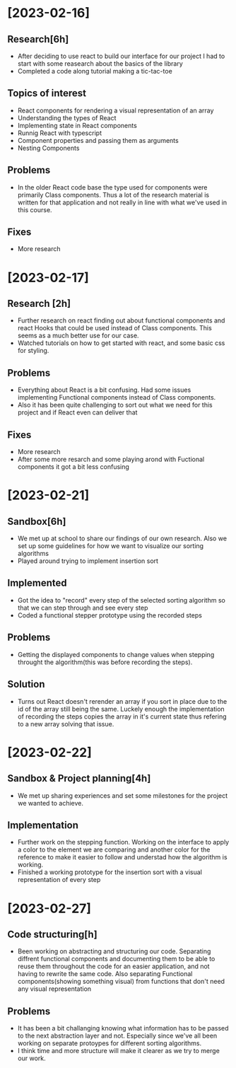 # [2023-02-16]
## Research[6h]
* After deciding to use react to build our interface for our project I had to start with some reasearch about the basics of the library
* Completed a code along tutorial making a tic-tac-toe

## Topics of interest
* React components for rendering a visual representation of an array
* Understanding the types of React
* Implementing state in React components
* Runnig React with typescript
* Component properties and passing them as arguments
* Nesting Components

## Problems 
* In the older React code base the type used for components were primarily Class components. Thus a lot of the research material is written for that application
and not really in line with what we've used in this course. 

## Fixes
* More research

# [2023-02-17]
## Research [2h]
*   Further research on react finding out about functional components and react Hooks that could be used instead of Class components. 
    This seems as a much better use for our case.
*   Watched tutorials on how to get started with react, and some basic css for styling.

## Problems
*   Everything about React is a bit confusing. Had some issues implementing Functional components instead of Class components.
*   Also it has been quite challenging to sort out what we need for this project and if React even can deliver that

## Fixes
*   More research
*   After some more resarch and some playing arond with Fuctional components it got a bit less confusing


# [2023-02-21]
## Sandbox[6h]
*   We met up at school to share our findings of our own research. Also we set up some guidelines for how we want to visualize our sorting algorithms
*   Played around trying to implement insertion sort 

## Implemented
*   Got the idea to "record" every step of the selected sorting algorithm so that we can step through and see every step
*   Coded a functional stepper prototype using the recorded steps

## Problems
*   Getting the displayed components to change values when stepping throught the algorithm(this was before recording the steps).

## Solution 
*   Turns out React doesn't rerender an array if you sort in place due to the id of the array still being the same. 
    Luckely enough the implementation of recording the steps copies the array in it's current state thus refering to a new array solving that issue.


# [2023-02-22]
## Sandbox & Project planning[4h]
*   We met up sharing experiences and set some milestones for the project we wanted to achieve. 


## Implementation
*   Further work on the stepping function. Working on the interface to apply a color to the element we are comparing and another color for the reference
    to make it easier to follow and understad how the algorithm is working.
*   Finished a working prototype for the insertion sort with a visual representation of every step

# [2023-02-27]
## Code structuring[h]
*   Been working on abstracting and structuring our code. 
    Separating diffrent functional components and documenting them to be able to reuse them throughout the code for an easier application, and not having to rewrite the same code. Also separating Functional components(showing something visual) from functions that don't need any visual representation


## Problems
*   It has been a bit challanging knowing what information has to be passed to the next abstraction layer and not. Especially since we've all
    been working on separate protoypes for different sorting algorithms. 
*   I think time and more structure will make it clearer as we try to merge our work.
